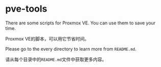 # pve-tools

There are some scripts for Proxmox VE. You can use them to save your time.

Proxmox VE的脚本，可以用它节省时间。

Please go to the every directory to learn more from `README.md`.

请从每个目录中的`README.md`文件中获取更多内容。
